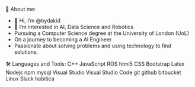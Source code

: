 
🧑 About me:
- 👋 Hi, I’m @bydakid
- 👀 I’m interested in AI, Data Science and Robotics
- Pursuing a Computer Science degree at the University of London (UoL)
- On a journey to becoming a AI Engineer
- Passionate about solving problems and using technology to find solutions.

🛠️ Languages and Tools:
C++  JavaScript  ROS  html5  CSS  Bootstrap  Latex  Nodejs  npm  mysql  Visual Studio  Visual Studio Code  git  github  bitbucket  Linux  Slack  habitica 

